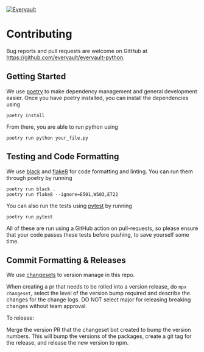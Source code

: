 [![Evervault](https://evervault.com/evervault.svg)](https://evervault.com/)

# Contributing

Bug reports and pull requests are welcome on GitHub at https://github.com/evervault/evervault-python.

## Getting Started

We use [poetry](https://python-poetry.org/) to make dependency management and general development easier. Once you have poetry installed, you can install the dependencies using

```shell
poetry install
```

From there, you are able to run python using

```shell
poetry run python your_file.py
```

## Testing and Code Formatting

We use [black](https://github.com/psf/black) and [flake8](https://flake8.pycqa.org/en/latest/) for code formatting and linting. You can run them through poetry by running

```shell
poetry run black .
poetry run flake8 --ignore=E501,W503,E722
```

You can also run the tests using [pytest](https://docs.pytest.org/en/6.2.x/) by running

```shell
poetry run pytest
```

All of these are run using a GitHub action on pull-requests, so please ensure that your code passes these tests before pushing, to save yourself some time.

## Commit Formatting & Releases

We use [changesets](https://github.com/changesets/changesets) to version manage in this repo.

When creating a pr that needs to be rolled into a version release, do `npx changeset`, select the level of the version bump required and describe the changes for the change logs. DO NOT select major for releasing breaking changes without team approval.

To release:

Merge the version PR that the changeset bot created to bump the version numbers. This will bump the versions of the packages, create a git tag for the release, and release the new version to npm.